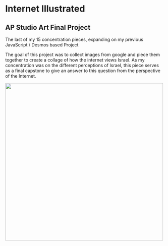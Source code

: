 # Internet Illustrated

## AP Studio Art Final Project
The last of my 15 concentration pieces, expanding on my previous JavaScript / Desmos based Project

The goal of this project was to collect images from google and piece them together to create a collage of how the internet views Israel. As my concentration was on the different perceptions of Israel, this piece serves as a final capstone to give an answer to this question from the perspective of the Internet.

<img src="https://github.com/daminals/internet-illustrated/blob/master/dab.png" width=500>